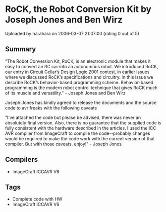 # RoCK, the Robot Conversion Kit by Joseph Jones and Ben Wirz

Uploaded by harahara on 2006-03-07 21:07:00 (rating 0 out of 5)

## Summary

"The Robot Conversion Kit, RoCK, is an electronic module that makes it easy to convert an RC car into an autonomous robot. We introduced RoCK, our entry in Circuit Cellar’s Design Logic 2001 contest, in earlier issues where we discussed RoCK’s specifications and circuitry. In this issue we describe RoCK’s behavior-based programming scheme. Behavior-based programming is the modern robot control technique that gives RoCK much of its muscle and versatility." - Joseph Jones and Ben Wirz


Joseph Jones has kindly agreed to release the documents and the source code to avr freaks with the following caveats


"I've attached the code but please be advised, there was never an absolutely final version. Also, there is no guarantee that the supplied code is fully consistent with the hardware described in the articles. I used the ICC AVR compiler from ImageCraft to compile the code--probably changes would be required to make the code work with the current version of that compiler. But with those caveats, enjoy!" - Joseph Jones

## Compilers

- ImageCraft ICCAVR V6

## Tags

- Complete code with HW
- ImageCraft ICCAVR V6
